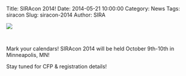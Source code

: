 Title: SIRAcon 2014!
Date: 2014-05-21 10:00:00
Category: News
Tags: siracon
Slug: siracon-2014
Author: SIRA

<img src="http://societyinforisk.org/stg/images/sira-mn-2014.png" style="max-width:100%; margin-left:auto; margin-right:auto; padding-bottom:30px"/>

Mark your calendars! SIRAcon 2014 will be held October 9th-10th in Minneapolis, MN!

Stay tuned for CFP & registration details!